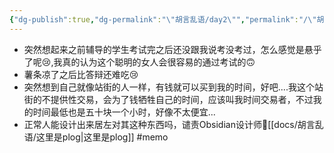```yaml
---
{"dg-publish":true,"dg-permalink":"\"胡言乱语/day2\"","permalink":"/\"胡言乱语/day2\"/"}
---
```


- 突然想起来之前辅导的学生考试完之后还没跟我说考没考过，怎么感觉是悬乎了呢😢,我真的认为这个聪明的女人会很容易的通过考试的🙃
- 薯条凉了之后比答辩还难吃😢
- 突然想到自己就像站街的人一样，有钱就可以买到我的时间，好吧....我这个站街的不提供性交易，会为了钱牺牲自己的时间，应该叫我时间交易者，不过我的时间最低也是五十块一个小时，好像不太便宜...
- 正常人能设计出来居左对其这种东西吗，谴责Obsidian设计师💢[[docs/胡言乱语/这里是plog\|这里是plog]]  #memo